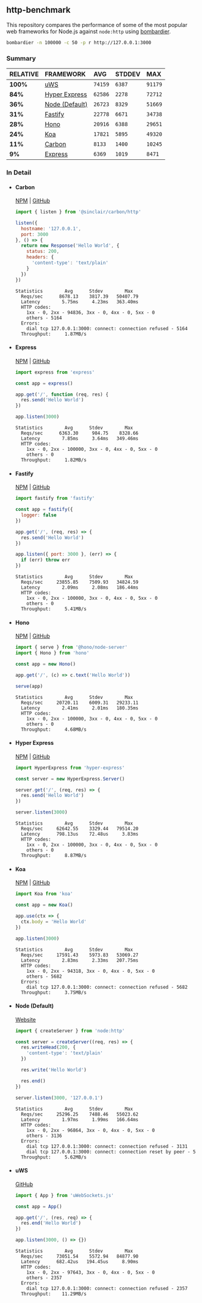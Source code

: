 ## http-benchmark

This repository compares the performance of some of the most popular web frameworks for Node.js against `node:http` using [bombardier](https://github.com/codesenberg/bombardier).

```bash
bombardier -n 100000 -c 50 -p r http://127.0.0.1:3000
```

### Summary

| RELATIVE | FRAMEWORK | AVG | STDDEV | MAX |
| :--- | :--- | :--- | :--- | :--- |
| **100%** | [uWS](#uws) | `74159` | `6387` | `91179` |
| **84%** | [Hyper Express](#hyper-express) | `62586` | `2278` | `72712` |
| **36%** | [Node (Default)](#node-default) | `26723` | `8329` | `51669` |
| **31%** | [Fastify](#fastify) | `22778` | `6671` | `34738` |
| **28%** | [Hono](#hono) | `20916` | `6388` | `29651` |
| **24%** | [Koa](#koa) | `17821` | `5895` | `49320` |
| **11%** | [Carbon](#carbon) | `8133` | `1400` | `10245` |
| **9%** | [Express](#express) | `6369` | `1019` | `8471` |


### In Detail

- #### Carbon
  [NPM](https://npmjs.com/@sinclair/carbon) | [GitHub](https://github.com/sinclairzx81/carbon)
  ```js
  import { listen } from '@sinclair/carbon/http'

  listen({
    hostname: '127.0.0.1',
    port: 3000
  }, () => {
    return new Response('Hello World', {
      status: 200,
      headers: {
        'content-type': 'text/plain'
      }
    })
  })
  ```

  ```
  Statistics        Avg      Stdev        Max
    Reqs/sec      8678.13    3817.39   50407.79
    Latency        5.75ms     4.23ms   363.40ms
    HTTP codes:
      1xx - 0, 2xx - 94836, 3xx - 0, 4xx - 0, 5xx - 0
      others - 5164
    Errors:
      dial tcp 127.0.0.1:3000: connect: connection refused - 5164
    Throughput:     1.87MB/s
  ```

- #### Express
  [NPM](https://npmjs.com/express) | [GitHub](https://github.com/expressjs/express)
  ```js
  import express from 'express'

  const app = express()

  app.get('/', function (req, res) {
    res.send('Hello World')
  })

  app.listen(3000)
  ```

  ```
  Statistics        Avg      Stdev        Max
    Reqs/sec      6363.30     984.75    8328.66
    Latency        7.85ms     3.64ms   349.46ms
    HTTP codes:
      1xx - 0, 2xx - 100000, 3xx - 0, 4xx - 0, 5xx - 0
      others - 0
    Throughput:     1.82MB/s
  ```

- #### Fastify
  [NPM](https://npmjs.com/fastify) | [GitHub](https://github.com/fastify/fastify)
  ```js
  import fastify from 'fastify'

  const app = fastify({
    logger: false
  })

  app.get('/', (req, res) => {
    res.send('Hello World')
  })

  app.listen({ port: 3000 }, (err) => {
    if (err) throw err
  })
  ```

  ```
  Statistics        Avg      Stdev        Max
    Reqs/sec     23855.85    7509.93   34824.59
    Latency        2.09ms     2.08ms   186.44ms
    HTTP codes:
      1xx - 0, 2xx - 100000, 3xx - 0, 4xx - 0, 5xx - 0
      others - 0
    Throughput:     5.41MB/s
  ```

- #### Hono
  [NPM](https://npmjs.com/hono) | [GitHub](https://github.com/honojs/hono)
  ```js
  import { serve } from '@hono/node-server'
  import { Hono } from 'hono'

  const app = new Hono()

  app.get('/', (c) => c.text('Hello World'))

  serve(app)
  ```

  ```
  Statistics        Avg      Stdev        Max
    Reqs/sec     20720.11    6009.31   29233.11
    Latency        2.41ms     2.01ms   180.35ms
    HTTP codes:
      1xx - 0, 2xx - 100000, 3xx - 0, 4xx - 0, 5xx - 0
      others - 0
    Throughput:     4.68MB/s
  ```

- #### Hyper Express
  [NPM](https://npmjs.com/hyper-express) | [GitHub](https://github.com/kartikk221/hyper-express)
  ```js
  import HyperExpress from 'hyper-express'

  const server = new HyperExpress.Server()

  server.get('/', (req, res) => {
    res.send('Hello World')
  })

  server.listen(3000)
  ```

  ```
  Statistics        Avg      Stdev        Max
    Reqs/sec     62642.55    3329.44   79514.20
    Latency      798.13us    72.48us     3.83ms
    HTTP codes:
      1xx - 0, 2xx - 100000, 3xx - 0, 4xx - 0, 5xx - 0
      others - 0
    Throughput:     8.87MB/s
  ```

- #### Koa
  [NPM](https://npmjs.com/koa) | [GitHub](https://github.com/koajs/koa)
  ```js
  import Koa from 'koa'

  const app = new Koa()

  app.use(ctx => {
    ctx.body = 'Hello World'
  })

  app.listen(3000)
  ```

  ```
  Statistics        Avg      Stdev        Max
    Reqs/sec     17591.43    5973.83   53069.27
    Latency        2.83ms     2.33ms   207.75ms
    HTTP codes:
      1xx - 0, 2xx - 94318, 3xx - 0, 4xx - 0, 5xx - 0
      others - 5682
    Errors:
      dial tcp 127.0.0.1:3000: connect: connection refused - 5682
    Throughput:     3.75MB/s
  ```

- #### Node (Default)
  [Website](https://nodejs.org/api/http.html)
  ```js
  import { createServer } from 'node:http'

  const server = createServer((req, res) => {
    res.writeHead(200, {
      'content-type': 'text/plain'
    })

    res.write('Hello World')

    res.end()
  })

  server.listen(3000, '127.0.0.1')
  ```

  ```
  Statistics        Avg      Stdev        Max
    Reqs/sec     25296.25    7488.46   55023.62
    Latency        1.97ms     1.99ms   166.64ms
    HTTP codes:
      1xx - 0, 2xx - 96864, 3xx - 0, 4xx - 0, 5xx - 0
      others - 3136
    Errors:
      dial tcp 127.0.0.1:3000: connect: connection refused - 3131
      dial tcp 127.0.0.1:3000: connect: connection reset by peer - 5
    Throughput:     5.62MB/s
  ```

- #### uWS
  [GitHub](https://github.com/uNetworking/uWebSockets.js)
  ```js
  import { App } from 'uWebSockets.js'

  const app = App()

  app.get('/', (res, req) => {
    res.end('Hello World')
  })

  app.listen(3000, () => {})
  ```

  ```
  Statistics        Avg      Stdev        Max
    Reqs/sec     73051.54    5572.94   84877.90
    Latency      682.42us   194.45us     8.90ms
    HTTP codes:
      1xx - 0, 2xx - 97643, 3xx - 0, 4xx - 0, 5xx - 0
      others - 2357
    Errors:
      dial tcp 127.0.0.1:3000: connect: connection refused - 2357
    Throughput:    11.29MB/s
  ```


